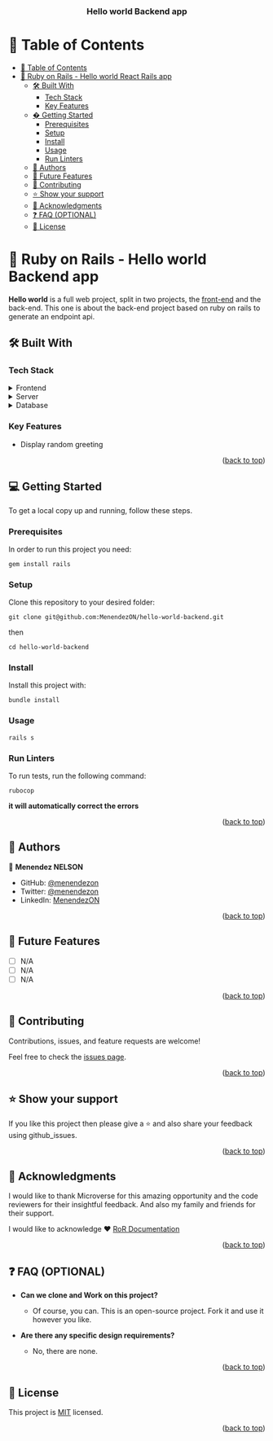 <a name="readme-top"></a>

<div align="center">

  <h3><b>Hello world Backend app</b></h3>

</div>

# 📗 Table of Contents

- [📗 Table of Contents](#-table-of-contents)
- [📖 Ruby on Rails - Hello world React Rails app ](#-ruby-on-rails---hello-world-react-rails-app-)
  - [🛠 Built With ](#-built-with-)
    - [Tech Stack ](#tech-stack-)
    - [Key Features ](#key-features-)
  - [� Getting Started ](#-getting-started-)
    - [Prerequisites](#prerequisites)
    - [Setup](#setup)
    - [Install](#install)
    - [Usage](#usage)
    - [Run Linters](#run-linters)
  - [👥 Authors ](#-authors-)
  - [🔭 Future Features ](#-future-features-)
  - [🤝 Contributing ](#-contributing-)
  - [⭐️ Show your support ](#️-show-your-support-)
  - [🙏 Acknowledgments ](#-acknowledgments-)
  - [❓ FAQ (OPTIONAL) ](#-faq-optional-)
  - [📝 License ](#-license-)

# 📖 Ruby on Rails - Hello world Backend app <a name="about-project"></a> 
**Hello world** is a full web project, split in two projects, the <a href="https://github.com/MenendezON/hello-world-frontend">front-end</a> and the back-end. This one is about the back-end project based on ruby on rails to generate an endpoint api.

## 🛠 Built With <a name="built-with"></a>

### Tech Stack <a name="tech-stack"></a>

<details>
  <summary>Frontend</summary>
  <ul>
    <li><a href="https://react.dev/">React</a></li>
  </ul>
</details>

<details>
  <summary>Server</summary>
  <ul>
    <li><a href="https://rubyonrails.org/">Rails</a></li>
  </ul>
</details>

<details>
<summary>Database</summary>
  <ul>
    <li><a href="https://www.postgresql.org/">PostgreSQL</a></li>
  </ul>
</details>

### Key Features <a name="key-features"></a>

- Display random greeting

<p align="right">(<a href="#readme-top">back to top</a>)</p>

## 💻 Getting Started <a name="getting-started"></a>

To get a local copy up and running, follow these steps.

### Prerequisites

In order to run this project you need:

`gem install rails`


### Setup
 
Clone this repository to your desired folder:

`git clone git@github.com:MenendezON/hello-world-backend.git`

then

`cd hello-world-backend`

### Install

Install this project with:

`bundle install`

### Usage

`rails s`

### Run Linters

To run tests, run the following command:

`rubocop`

**it will automatically correct the errors**

<p align="right">(<a href="#readme-top">back to top</a>)</p>

## 👥 Authors <a name="authors"></a>

👤 **Menendez NELSON**

- GitHub: [@menendezon](https://github.com/menendezon)
- Twitter: [@menendezon](https://twitter.com/menendezon)
- LinkedIn: [MenendezON](https://linkedin.com/in/menendezon)


<p align="right">(<a href="#readme-top">back to top</a>)</p>

## 🔭 Future Features <a name="future-features"></a>

- [ ] N/A
- [ ] N/A
- [ ] N/A

<p align="right">(<a href="#readme-top">back to top</a>)</p>

## 🤝 Contributing <a name="contributing"></a>

Contributions, issues, and feature requests are welcome!

Feel free to check the [issues page](../../issues/).

<p align="right">(<a href="#readme-top">back to top</a>)</p>

## ⭐️ Show your support <a name="support"></a>

If you like this project then please give a ⭐️ and also share your feedback using github_issues.

<p align="right">(<a href="#readme-top">back to top</a>)</p>

## 🙏 Acknowledgments <a name="acknowledgements"></a>

I would like to thank Microverse for this amazing opportunity and the code reviewers for their insightful feedback. And also my family and friends for their support.

I would like to acknowledge ❤️ [RoR Documentation](https://guides.rubyonrails.org)

<p align="right">(<a href="#readme-top">back to top</a>)</p>

## ❓ FAQ (OPTIONAL) <a name="faq"></a>

- **Can we clone and Work on this project?**

  - Of course, you can. This is an open-source project. Fork it and use it however you like.

- **Are there any specific design requirements?**

  - No, there are none.

<p align="right">(<a href="#readme-top">back to top</a>)</p>

## 📝 License <a name="license"></a>

This project is [MIT](./LICENSE) licensed.

<p align="right">(<a href="#readme-top">back to top</a>)</p>
